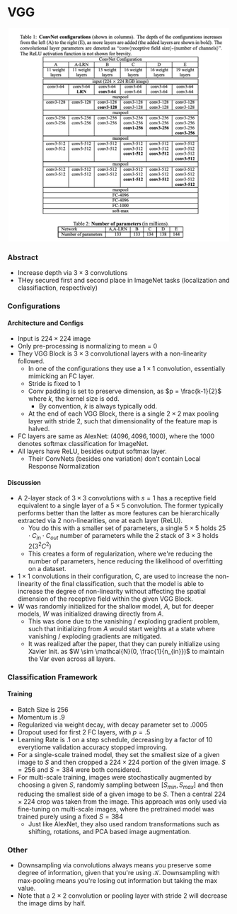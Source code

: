 # VGG

<div align = 'center'>
<img src = 'vgg.png' width = 500>
</div>

### **Abstract**

- Increase depth via $3 \times 3$ convolutions
- THey secured first and second place in ImageNet tasks (localization and classifiaction, respectively)

### Configurations

#### Architecture and Configs

- Input is $224 \times 224$ image
- Only pre-processing is normalizing to mean = 0
- They VGG Block is $3\times 3$ convolutional layers with a non-linearity followed. 
  - In one of the configurations they use a $1 \times 1$ convolution, essentially mimicking an FC layer.    
  - Stride is fixed to $1$
  - Conv padding is set to preserve dimension, as $p = \frac{k-1}{2}$ where $k$, the kernel size is odd.
    - By convention, $k$ is always typically odd.
  - At the end of each VGG Block, there is a single $2 \times 2$ max pooling layer with stride $2$, such that dimensionality of the feature map is halved.
- FC layers are same as AlexNet: ($4096, 4096, 1000$), where the $1000$ denotes softmax classification for ImageNet.
- All layers have ReLU, besides output softmax layer.
   - Their ConvNets (besides one variation) don't contain Local Response Normalization

#### Discussion

- A $2$-layer stack of $3 \times 3$ convolutions with $s = 1$ has a receptive field equivalent to a single layer of a $5 \times 5$ convolution. The former typically performs better than the latter as more features can be hierarchically extracted via 2 non-linearities, one at each layer ($\text{ReLU}$).
  - You do this with a smaller set of parameters, a single $5 \times 5$ holds $25 \cdot C_{in} \cdot C_{out}$ number of parameters while the 2 stack of $3 \times 3$ holds $2(3^2C^2)$
  - This creates a form of regularization, where we're reducing the number of parameters, hence reducing the likelihood of overfitting on a dataset.
- $1 \times 1$ convolutions in their configuration, $\text{C}$, are used to increase the non-linearity of the final classification, such that the model is able to increase the degree of non-linearity without affecting the spatial dimension of the receptive field within the given VGG Block.
- $W$ was randomly initialized for the shallow model, $A$, but for deeper models, $W$ was initialized drawing directly from $A$.
  - This was done due to the vanishing / exploding gradient problem, such that initializing from $A$ would start weights at a state where vanishing / exploding gradients are mitigated. 
  - It was realized after the paper, that they can purely initialize using Xavier Init. as $W \sim \mathcal{N}(0, \frac{1}{n_{in}})$ to maintain the $\text{Var}$ even across all layers.

### Classification Framework

#### Training

- Batch Size is $256$
- Momentum is $.9$
- Regularized via weight decay, with decay parameter set to $.0005$
- Dropout used for first $2$ FC layers, with $p = .5$
- Learning Rate is $.1$ on a step schedule, decreasing by a factor of $10$ everytiome validation accuracy stopped improving.
- For a single-scale trained model, they set the smallest size of a given image to $S$ and then cropped a $224 \times 224$ portion of the given image. $S = 256$ and $S = 384$ were both considered.
- For multi-scale training, images were stochastically augmented by choosing a given $S$, randomly sampling between $[S_{min}, S_{max}]$ and then reducing the smallest side of a given image to be $S$. Then a central $224 \times 224$ crop was taken from the image. This approach was only used via fine-tuning on multi-scale images, where the pretrained model was trained purely using a fixed $S = 384$
  - Just like AlexNet, they also used random transformations such as shifting, rotations, and $\text{PCA}$ based image augmentation.


### Other

- Downsampling via convolutions always means you preserve some degree of information, given that you're using $\mathcal{K}$. Downsampling with max-pooling means you're losing out information but taking the $\text{max}$ value.
- Note that a $2 \times 2$ convolution or pooling layer with stride $2$ will decrease the image dims by half.